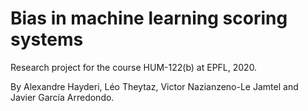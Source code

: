 # Bias in machine learning scoring systems
Research project for the course HUM-122(b) at EPFL, 2020. 

By Alexandre Hayderi, Léo Theytaz, Victor Nazianzeno-Le Jamtel and Javier García Arredondo.

